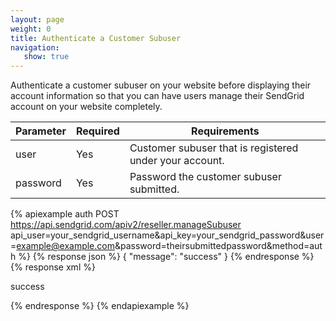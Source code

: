 ```yaml
---
layout: page
weight: 0
title: Authenticate a Customer Subuser
navigation:
   show: true
---
```


Authenticate a customer subuser on your website before displaying their account information so that you can have users manage their SendGrid account on your website completely.

<table class="table table-bordered table-striped">
   <thead>
      <tr>
         <th>Parameter</th>
         <th>Required</th>
         <th>Requirements</th>
      </tr>
   </thead>
   <tbody>
      <tr>
         <td>user</td>
         <td>Yes</td>
         <td>Customer subuser that is registered under your account.</td>
      </tr>
      <tr>
         <td>password</td>
         <td>Yes</td>
         <td>Password the customer subuser submitted.</td>
      </tr>
   </tbody>
</table>

{% apiexample auth POST https://api.sendgrid.com/apiv2/reseller.manageSubuser api_user=your_sendgrid_username&api_key=your_sendgrid_password&user=example@example.com&password=theirsubmittedpassword&method=auth %}
  {% response json %}
{
  "message": "success"
}
  {% endresponse %}
  {% response xml %}
<?xml version="1.0" encoding="ISO-8859-1"?>

<result>
   <message>success</message>
</result>

  {% endresponse %}
{% endapiexample %}
